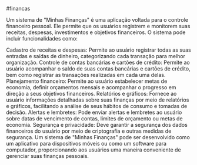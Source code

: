 #financas

Um sistema de "Minhas Finanças" é uma aplicação voltada para o controle financeiro pessoal. Ele permite que os usuários registrem e monitorem suas receitas, despesas, investimentos e objetivos financeiros. O sistema pode incluir funcionalidades como:

Cadastro de receitas e despesas: Permite ao usuário registrar todas as suas entradas e saídas de dinheiro, categorizando cada transação para melhor organização.
Controle de contas bancárias e cartões de crédito: Permite ao usuário acompanhar o saldo de suas contas bancárias e cartões de crédito, bem como registrar as transações realizadas em cada uma delas.
Planejamento financeiro: Permite ao usuário estabelecer metas de economia, definir orçamentos mensais e acompanhar o progresso em direção a seus objetivos financeiros.
Relatórios e gráficos: Fornece ao usuário informações detalhadas sobre suas finanças por meio de relatórios e gráficos, facilitando a análise de seus hábitos de consumo e tomadas de decisão.
Alertas e lembretes: Pode enviar alertas e lembretes ao usuário sobre datas de vencimento de contas, limites de orçamento ou metas de economia.
Segurança e privacidade: Deve garantir a segurança dos dados financeiros do usuário por meio de criptografia e outras medidas de segurança.
Um sistema de "Minhas Finanças" pode ser desenvolvido como um aplicativo para dispositivos móveis ou como um software para computador, proporcionando aos usuários uma maneira conveniente de gerenciar suas finanças pessoais.
